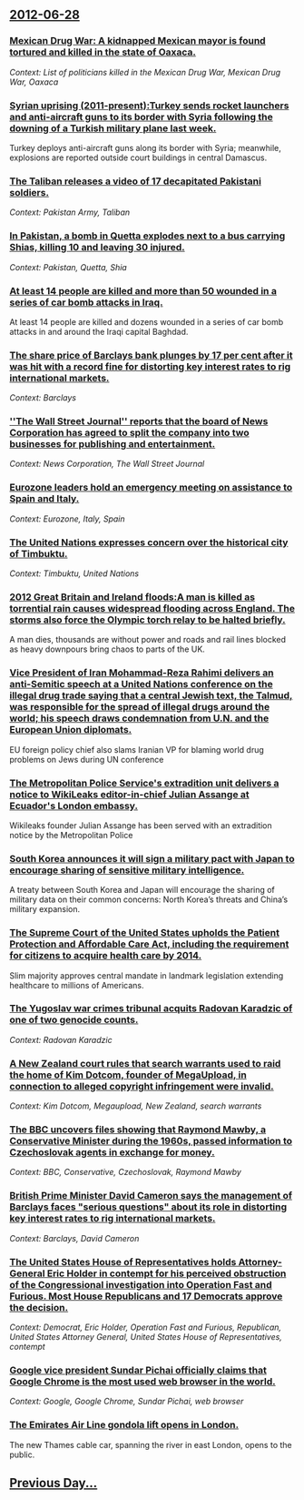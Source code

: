 ## [2012-06-28](/news/2012/06/28/index.md)

### [Mexican Drug War: A kidnapped Mexican mayor is found tortured and killed in the state of Oaxaca. ](/news/2012/06/28/mexican-drug-war-a-kidnapped-mexican-mayor-is-found-tortured-and-killed-in-the-state-of-oaxaca.md)
_Context: List of politicians killed in the Mexican Drug War, Mexican Drug War, Oaxaca_

### [Syrian uprising (2011-present):Turkey sends rocket launchers and anti-aircraft guns to its border with Syria following the downing of a Turkish military plane last week. ](/news/2012/06/28/syrian-uprising-2011apresent-pturkey-sends-rocket-launchers-and-anti-aircraft-guns-to-its-border-with-syria-following-the-downing-of-a-t.md)
Turkey deploys anti-aircraft guns along its border with Syria; meanwhile, explosions are reported outside court buildings in central Damascus.

### [The Taliban releases a video of 17 decapitated Pakistani soldiers. ](/news/2012/06/28/the-taliban-releases-a-video-of-17-decapitated-pakistani-soldiers.md)
_Context: Pakistan Army, Taliban_

### [In Pakistan, a bomb in Quetta explodes next to a bus carrying Shias, killing 10 and leaving 30 injured.](/news/2012/06/28/in-pakistan-a-bomb-in-quetta-explodes-next-to-a-bus-carrying-shias-killing-10-and-leaving-30-injured.md)
_Context: Pakistan, Quetta, Shia_

### [At least 14 people are killed and more than 50 wounded in a series of car bomb attacks in Iraq. ](/news/2012/06/28/at-least-14-people-are-killed-and-more-than-50-wounded-in-a-series-of-car-bomb-attacks-in-iraq.md)
At least 14 people are killed and dozens wounded in a series of car bomb attacks in and around the Iraqi capital Baghdad.

### [The share price of Barclays bank plunges by 17 per cent after it was hit with a record fine for distorting key interest rates to rig international markets. ](/news/2012/06/28/the-share-price-of-barclays-bank-plunges-by-17-per-cent-after-it-was-hit-with-a-record-fine-for-distorting-key-interest-rates-to-rig-interna.md)
_Context: Barclays_

### [''The Wall Street Journal'' reports that the board of News Corporation has agreed to split the company into two businesses for publishing and entertainment. ](/news/2012/06/28/the-wall-street-journal-reports-that-the-board-of-news-corporation-has-agreed-to-split-the-company-into-two-businesses-for-publishing-an.md)
_Context: News Corporation, The Wall Street Journal_

### [Eurozone leaders hold an emergency meeting on assistance to Spain and Italy. ](/news/2012/06/28/eurozone-leaders-hold-an-emergency-meeting-on-assistance-to-spain-and-italy.md)
_Context: Eurozone, Italy, Spain_

### [The United Nations expresses concern over the historical city of Timbuktu. ](/news/2012/06/28/the-united-nations-expresses-concern-over-the-historical-city-of-timbuktu.md)
_Context: Timbuktu, United Nations_

### [2012 Great Britain and Ireland floods:A man is killed as torrential rain causes widespread flooding across England. The storms also force the Olympic torch relay to be halted briefly. ](/news/2012/06/28/2012-great-britain-and-ireland-floods-pa-man-is-killed-as-torrential-rain-causes-widespread-flooding-across-england-the-storms-also-force-t.md)
A man dies, thousands are without power and roads and rail lines blocked as heavy downpours bring chaos to parts of the UK.

### [Vice President of Iran Mohammad-Reza Rahimi delivers an anti-Semitic speech at a United Nations conference on the illegal drug trade saying that a central Jewish text, the Talmud, was responsible for the spread of illegal drugs around the world; his speech draws condemnation from U.N. and the European Union diplomats. ](/news/2012/06/28/vice-president-of-iran-mohammad-reza-rahimi-delivers-an-anti-semitic-speech-at-a-united-nations-conference-on-the-illegal-drug-trade-saying.md)
EU foreign policy chief also slams Iranian VP for blaming world drug problems on Jews during UN conference

### [The Metropolitan Police Service's extradition unit delivers a notice to WikiLeaks editor-in-chief Julian Assange at Ecuador's London embassy. ](/news/2012/06/28/the-metropolitan-police-service-s-extradition-unit-delivers-a-notice-to-wikileaks-editor-in-chief-julian-assange-at-ecuador-s-london-embassy.md)
Wikileaks founder Julian Assange has been served with an extradition notice by the Metropolitan Police

### [South Korea announces it will sign a military pact with Japan to encourage sharing of sensitive military intelligence. ](/news/2012/06/28/south-korea-announces-it-will-sign-a-military-pact-with-japan-to-encourage-sharing-of-sensitive-military-intelligence.md)
A treaty between South Korea and Japan will encourage the sharing of military data on their common concerns: North Korea’s threats and China’s military expansion.

### [The Supreme Court of the United States upholds the Patient Protection and Affordable Care Act, including the requirement for citizens to acquire health care by 2014. ](/news/2012/06/28/the-supreme-court-of-the-united-states-upholds-the-patient-protection-and-affordable-care-act-including-the-requirement-for-citizens-to-acq.md)
Slim majority approves central mandate in landmark legislation extending healthcare to millions of Americans.

### [The Yugoslav war crimes tribunal acquits Radovan Karadzic of one of two genocide counts. ](/news/2012/06/28/the-yugoslav-war-crimes-tribunal-acquits-radovan-karada3-4ia-of-one-of-two-genocide-counts.md)
_Context: Radovan Karadzic_

### [A New Zealand court rules that search warrants used to raid the home of Kim Dotcom, founder of MegaUpload, in connection to alleged copyright infringement were invalid. ](/news/2012/06/28/a-new-zealand-court-rules-that-search-warrants-used-to-raid-the-home-of-kim-dotcom-founder-of-megaupload-in-connection-to-alleged-copyrigh.md)
_Context: Kim Dotcom, Megaupload, New Zealand, search warrants_

### [The BBC uncovers files showing that Raymond Mawby, a Conservative Minister during the 1960s, passed information to Czechoslovak agents in exchange for money. ](/news/2012/06/28/the-bbc-uncovers-files-showing-that-raymond-mawby-a-conservative-minister-during-the-1960s-passed-information-to-czechoslovak-agents-in-ex.md)
_Context: BBC, Conservative, Czechoslovak, Raymond Mawby_

### [British Prime Minister David Cameron says the management of Barclays faces "serious questions" about its role in distorting key interest rates to rig international markets. ](/news/2012/06/28/british-prime-minister-david-cameron-says-the-management-of-barclays-faces-serious-questions-about-its-role-in-distorting-key-interest-rat.md)
_Context: Barclays, David Cameron_

### [The United States House of Representatives holds Attorney-General Eric Holder in contempt for his perceived obstruction of the Congressional investigation into Operation Fast and Furious. Most House Republicans and 17 Democrats approve the decision. ](/news/2012/06/28/the-united-states-house-of-representatives-holds-attorney-general-eric-holder-in-contempt-for-his-perceived-obstruction-of-the-congressional.md)
_Context: Democrat, Eric Holder, Operation Fast and Furious, Republican, United States Attorney General, United States House of Representatives, contempt_

### [Google vice president Sundar Pichai officially claims that Google Chrome is the most used web browser in the world. ](/news/2012/06/28/google-vice-president-sundar-pichai-officially-claims-that-google-chrome-is-the-most-used-web-browser-in-the-world.md)
_Context: Google, Google Chrome, Sundar Pichai, web browser_

### [The Emirates Air Line gondola lift opens in London. ](/news/2012/06/28/the-emirates-air-line-gondola-lift-opens-in-london.md)
The new Thames cable car, spanning the river in east London, opens to the public.

## [Previous Day...](/news/2012/06/27/index.md)

